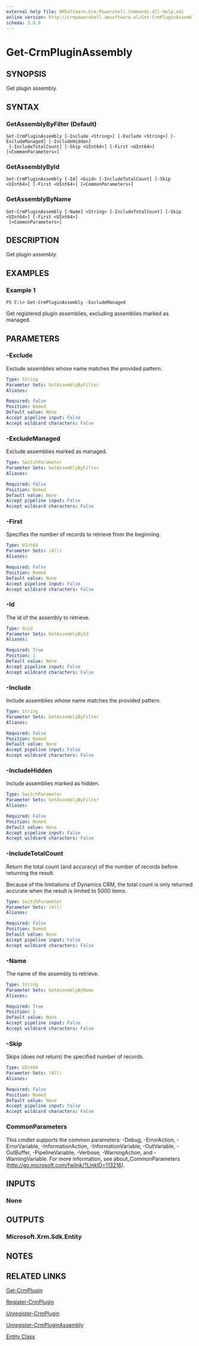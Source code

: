 ```yaml
---
external help file: AMSoftware.Crm.Powershell.Commands.dll-Help.xml
online version: http://crmpowershell.amsoftware.nl/Get-CrmPluginAssembly.html
schema: 2.0.0
---
```


# Get-CrmPluginAssembly

## SYNOPSIS
Get plugin assembly.

## SYNTAX

### GetAssemblyByFilter (Default)
```
Get-CrmPluginAssembly [-Include <String>] [-Exclude <String>] [-ExcludeManaged] [-IncludeHidden]
 [-IncludeTotalCount] [-Skip <UInt64>] [-First <UInt64>] [<CommonParameters>]
```

### GetAssemblyById
```
Get-CrmPluginAssembly [-Id] <Guid> [-IncludeTotalCount] [-Skip <UInt64>] [-First <UInt64>] [<CommonParameters>]
```

### GetAssemblyByName
```
Get-CrmPluginAssembly [-Name] <String> [-IncludeTotalCount] [-Skip <UInt64>] [-First <UInt64>]
 [<CommonParameters>]
```

## DESCRIPTION
Get plugin assembly.

## EXAMPLES

### Example 1
```
PS C:\> Get-CrmPluginAssembly -ExcludeManaged
```

Get registered plugin assemblies, excluding assemblies marked as managed.

## PARAMETERS

### -Exclude
Exclude assemblies whose name matches the provided pattern.

```yaml
Type: String
Parameter Sets: GetAssemblyByFilter
Aliases: 

Required: False
Position: Named
Default value: None
Accept pipeline input: False
Accept wildcard characters: False
```

### -ExcludeManaged
Exclude assemblies marked as managed.

```yaml
Type: SwitchParameter
Parameter Sets: GetAssemblyByFilter
Aliases: 

Required: False
Position: Named
Default value: None
Accept pipeline input: False
Accept wildcard characters: False
```

### -First
Specifies the number of records to retrieve from the beginning.

```yaml
Type: UInt64
Parameter Sets: (All)
Aliases: 

Required: False
Position: Named
Default value: None
Accept pipeline input: False
Accept wildcard characters: False
```

### -Id
The id of the assembly to retrieve.

```yaml
Type: Guid
Parameter Sets: GetAssemblyById
Aliases: 

Required: True
Position: 1
Default value: None
Accept pipeline input: False
Accept wildcard characters: False
```

### -Include
Include assemblies whose name matches the provided pattern.

```yaml
Type: String
Parameter Sets: GetAssemblyByFilter
Aliases: 

Required: False
Position: Named
Default value: None
Accept pipeline input: False
Accept wildcard characters: False
```

### -IncludeHidden
Include assemblies marked as hidden.

```yaml
Type: SwitchParameter
Parameter Sets: GetAssemblyByFilter
Aliases: 

Required: False
Position: Named
Default value: None
Accept pipeline input: False
Accept wildcard characters: False
```

### -IncludeTotalCount
Return the total count (and accuracy) of the number of records before returning the result.

Because of the limitations of Dynamics CRM, the total count is only returned accurate when the result is limited to 5000 items.

```yaml
Type: SwitchParameter
Parameter Sets: (All)
Aliases: 

Required: False
Position: Named
Default value: None
Accept pipeline input: False
Accept wildcard characters: False
```

### -Name
The name of the assembly to retrieve.

```yaml
Type: String
Parameter Sets: GetAssemblyByName
Aliases: 

Required: True
Position: 1
Default value: None
Accept pipeline input: False
Accept wildcard characters: False
```

### -Skip
Skips (does not return) the specified number of records.

```yaml
Type: UInt64
Parameter Sets: (All)
Aliases: 

Required: False
Position: Named
Default value: None
Accept pipeline input: False
Accept wildcard characters: False
```

### CommonParameters
This cmdlet supports the common parameters: -Debug, -ErrorAction, -ErrorVariable, -InformationAction, -InformationVariable, -OutVariable, -OutBuffer, -PipelineVariable, -Verbose, -WarningAction, and -WarningVariable. For more information, see about_CommonParameters (http://go.microsoft.com/fwlink/?LinkID=113216).

## INPUTS

### None

## OUTPUTS

### Microsoft.Xrm.Sdk.Entity

## NOTES

## RELATED LINKS

[Get-CrmPlugin](Get-CrmPlugin.md)

[Register-CrmPlugin](Register-CrmPlugin.md)

[Unregister-CrmPlugin](Unregister-CrmPlugin.md)

[Unregister-CrmPluginAssembly](Unregister-CrmPluginAssembly.md)

[Entity Class](https://msdn.microsoft.com/library/microsoft.xrm.sdk.entity.aspx)

